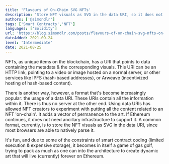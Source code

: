 ```yaml
---
title: 'Flavours of On-Chain SVG NFTs'
description: 'Store NFT visuals as SVG in the data URI, so it does not need ancillary infrastructure to support it.'
authors: ['@simondlr']
tags: ['Smart Contracts','NFT']
languages: ['Solidity']
url: 'https://blog.simondlr.com/posts/flavours-of-on-chain-svg-nfts-on-ethereum'
dateAdded: 2021-09-24
level: 'Intermediate'
date: 2021-08-25
---
```


NFTs, as unique items on the blockchain, has a URI that points to data containing the metadata & the corresponding visuals. This URI can be an HTTP link, pointing to a video or image hosted on a normal server, or other services like IPFS (hash-based addresses), or Arweave (incentivized hosting of hash-based content).

There is another way, however, a format that's become increasingly popular: the usage of a data URI. These URIs contain all the information within it. There is thus no server at the other end. Using data URIs has allowed NFT creators to experiment with putting all the content related to an NFT 'on-chain'. It adds a vector of permanence to the art. If Ethereum continues, it does not need ancillary infrastructure to support it. A common format, currently, is to store the NFT visuals as SVG in the data URI, since most browsers are able to natively parse it.

It's fun, and due to some of the constraints of smart contract coding (limited execution & expensive storage), it becomes in itself a game of gas golf, trying to pack as much as one can into the architecture to create dynamic art that will live (currently) forever on Ethereum.